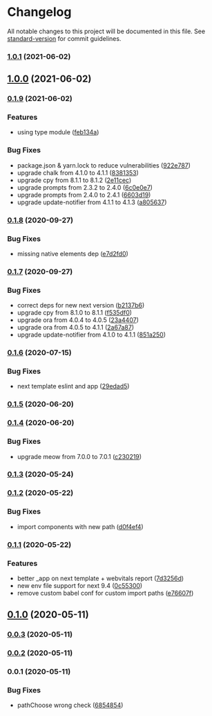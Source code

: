 # Changelog

All notable changes to this project will be documented in this file. See [standard-version](https://github.com/conventional-changelog/standard-version) for commit guidelines.

### [1.0.1](https://github.com/LasaleFamine/create-app/compare/v1.0.0...v1.0.1) (2021-06-02)

## [1.0.0](https://github.com/LasaleFamine/create-app/compare/v0.1.9...v1.0.0) (2021-06-02)

### [0.1.9](https://github.com/LasaleFamine/create-app/compare/v0.1.8...v0.1.9) (2021-06-02)


### Features

* using type module ([feb134a](https://github.com/LasaleFamine/create-app/commit/feb134afe2834f57b97ca0ffced8dbfdc3471c91))


### Bug Fixes

* package.json & yarn.lock to reduce vulnerabilities ([922e787](https://github.com/LasaleFamine/create-app/commit/922e78795bc409372dab54802949d8b2a95002e7))
* upgrade chalk from 4.1.0 to 4.1.1 ([8381353](https://github.com/LasaleFamine/create-app/commit/8381353611a2b729992136a4ad9fbd2b52b5288f))
* upgrade cpy from 8.1.1 to 8.1.2 ([2e11cec](https://github.com/LasaleFamine/create-app/commit/2e11cec215a38dfe8a6e7e73a2f5a49462322dbd))
* upgrade prompts from 2.3.2 to 2.4.0 ([6c0e0e7](https://github.com/LasaleFamine/create-app/commit/6c0e0e77d617dff74f485b0a3b6a020ce5765f63))
* upgrade prompts from 2.4.0 to 2.4.1 ([6603d19](https://github.com/LasaleFamine/create-app/commit/6603d19d880c4df104d0add2f0ddcdd463d22ecc))
* upgrade update-notifier from 4.1.1 to 4.1.3 ([a805637](https://github.com/LasaleFamine/create-app/commit/a80563797af96a570a749a5f91689bce5088be4b))

### [0.1.8](https://github.com/LasaleFamine/create-app/compare/v0.1.7...v0.1.8) (2020-09-27)


### Bug Fixes

* missing native elements dep ([e7d2fd0](https://github.com/LasaleFamine/create-app/commit/e7d2fd00e152025478f8e773d3ce3233cb23232b))

### [0.1.7](https://github.com/LasaleFamine/create-app/compare/v0.1.6...v0.1.7) (2020-09-27)


### Bug Fixes

* correct deps for new next version ([b2137b6](https://github.com/LasaleFamine/create-app/commit/b2137b6e3a567fe59ee62484908d215c777ff191))
* upgrade cpy from 8.1.0 to 8.1.1 ([f535df0](https://github.com/LasaleFamine/create-app/commit/f535df01a99c5d754aac3b8e50617ffebbd0e338))
* upgrade ora from 4.0.4 to 4.0.5 ([23a4407](https://github.com/LasaleFamine/create-app/commit/23a44078344fa9b89ddb4e851a5087455f7eb6aa))
* upgrade ora from 4.0.5 to 4.1.1 ([2a67a87](https://github.com/LasaleFamine/create-app/commit/2a67a87304b062e0a69c99d8496e3c9b3a659485))
* upgrade update-notifier from 4.1.0 to 4.1.1 ([851a250](https://github.com/LasaleFamine/create-app/commit/851a25027cf859f4f9ade28b7b7b814308163505))

### [0.1.6](https://github.com/LasaleFamine/create-app/compare/v0.1.5...v0.1.6) (2020-07-15)


### Bug Fixes

* next template eslint and app ([29edad5](https://github.com/LasaleFamine/create-app/commit/29edad51e2d57078f7408493ff91b232c38e6a3c))

### [0.1.5](https://github.com/LasaleFamine/create-app/compare/v0.1.4...v0.1.5) (2020-06-20)

### [0.1.4](https://github.com/LasaleFamine/create-app/compare/v0.1.3...v0.1.4) (2020-06-20)


### Bug Fixes

* upgrade meow from 7.0.0 to 7.0.1 ([c230219](https://github.com/LasaleFamine/create-app/commit/c23021933ed5c7bf2a9279e222264529cfdf79ea))

### [0.1.3](https://github.com/LasaleFamine/create-app/compare/v0.1.2...v0.1.3) (2020-05-24)

### [0.1.2](https://github.com/LasaleFamine/create-app/compare/v0.1.1...v0.1.2) (2020-05-22)


### Bug Fixes

* import components with new path ([d0f4ef4](https://github.com/LasaleFamine/create-app/commit/d0f4ef49b81a326857703b17718bde60b2628926))

### [0.1.1](https://github.com/LasaleFamine/create-app/compare/v0.1.0...v0.1.1) (2020-05-22)


### Features

* better _app on next template + webvitals report ([7d3256d](https://github.com/LasaleFamine/create-app/commit/7d3256def64d653f0a3e07cc98233bfc96cdba9f))
* new env file support for next 9.4 ([0c55300](https://github.com/LasaleFamine/create-app/commit/0c553001cab70b622010b0bf2c2f416905df97c4))
* remove custom babel conf for custom import paths ([e76607f](https://github.com/LasaleFamine/create-app/commit/e76607fcf10a9753763585046ac961fc30c97cc6))

## [0.1.0](https://github.com/LasaleFamine/create-app/compare/v0.0.3...v0.1.0) (2020-05-11)

### [0.0.3](https://github.com/LasaleFamine/create-app/compare/v0.0.2...v0.0.3) (2020-05-11)

### [0.0.2](https://github.com/LasaleFamine/create-app/compare/v0.0.1...v0.0.2) (2020-05-11)

### 0.0.1 (2020-05-11)


### Bug Fixes

* pathChoose wrong check ([6854854](https://github.com/LasaleFamine/create-app/commit/685485481c17abe52304d5661ad418d2ac391a71))
